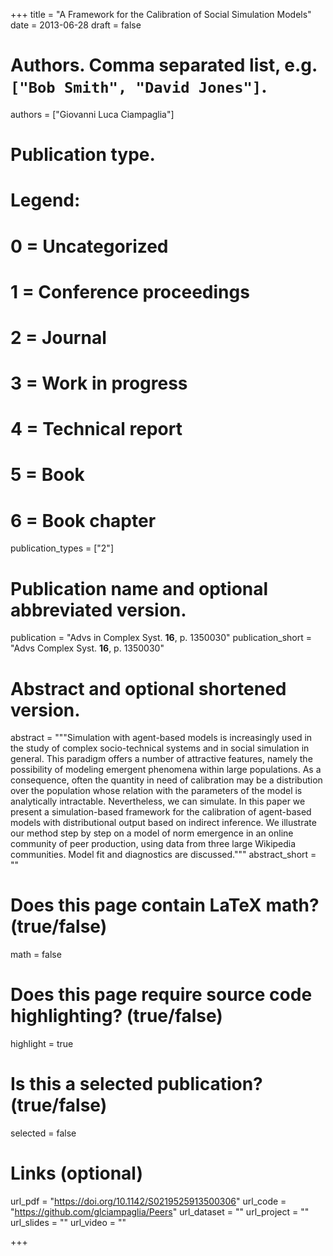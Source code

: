 +++
title = "A Framework for the Calibration of Social Simulation Models"
date = 2013-06-28
draft = false

# Authors. Comma separated list, e.g. `["Bob Smith", "David Jones"]`.
authors = ["Giovanni Luca Ciampaglia"]

# Publication type.
# Legend:
# 0 = Uncategorized
# 1 = Conference proceedings
# 2 = Journal
# 3 = Work in progress
# 4 = Technical report
# 5 = Book
# 6 = Book chapter
publication_types = ["2"]

# Publication name and optional abbreviated version.
publication = "Advs in Complex Syst. **16**, p. 1350030"
publication_short = "Advs Complex Syst. **16**, p. 1350030"

# Abstract and optional shortened version.
abstract = """Simulation with agent-based models is increasingly used in the
study of complex socio-technical systems and in social simulation in general.
This paradigm offers a number of attractive features, namely the possibility of
modeling emergent phenomena within large populations. As a consequence, often
the quantity in need of calibration may be a distribution over the population
whose relation with the parameters of the model is analytically intractable.
Nevertheless, we can simulate. In this paper we present a simulation-based
framework for the calibration of agent-based models with distributional output
based on indirect inference. We illustrate our method step by step on a model of
norm emergence in an online community of peer production, using data from three
large Wikipedia communities. Model fit and diagnostics are discussed.""" 
abstract_short = ""

# Does this page contain LaTeX math? (true/false)
math = false

# Does this page require source code highlighting? (true/false)
highlight = true

# Is this a selected publication? (true/false)
selected = false

# Links (optional)
url_pdf = "https://doi.org/10.1142/S0219525913500306"
url_code = "https://github.com/glciampaglia/Peers"
url_dataset = ""
url_project = ""
url_slides = ""
url_video = ""

+++

